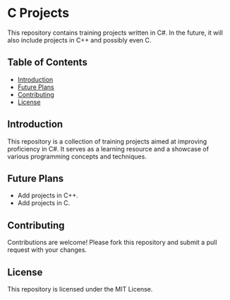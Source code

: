 # C Projects

This repository contains training projects written in C#. In the future, it will also include projects in C++ and possibly even C.

## Table of Contents
- [Introduction](#introduction)
- [Future Plans](#future-plans)
- [Contributing](#contributing)
- [License](#license)

## Introduction
This repository is a collection of training projects aimed at improving proficiency in C#. It serves as a learning resource and a showcase of various programming concepts and techniques.

## Future Plans
- Add projects in C++.
- Add projects in C.

## Contributing
Contributions are welcome! Please fork this repository and submit a pull request with your changes.

## License
This repository is licensed under the MIT License.
